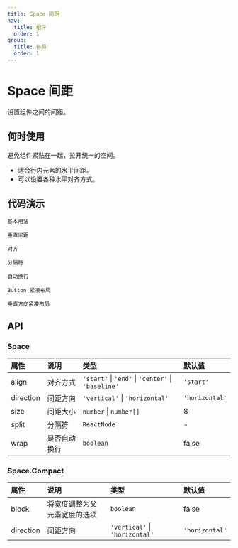 ```yaml
---
title: Space 间距
nav:
  title: 组件
  order: 1
group:
  title: 布局
  order: 1
---
```


# Space 间距

设置组件之间的间距。

## 何时使用

避免组件紧贴在一起，拉开统一的空间。

* 适合行内元素的水平间距。
* 可以设置各种水平对齐方式。

## 代码演示

<code src="./demo/basic.tsx">基本用法</code>

<code src="./demo/vertical.tsx">垂直间距</code>

<code src="./demo/align.tsx">对齐</code>

<code src="./demo/split.tsx">分隔符</code>

<code src="./demo/wrap.tsx">自动换行</code>

<code src="./demo/compact-buttons.tsx">Button 紧凑布局</code>

<code src="./demo/compact-buttons-vertical.tsx">垂直方向紧凑布局</code>

## API

### Space

| 属性        | 说明             | 类型                               | 默认值                |
| :------- | :------------| :---------------------------   | :---------------- |
| align       | 对齐方式         | `'start'` \| `'end'` \| `'center'` \| `'baseline'` | `'start'`               |
| direction   | 间距方向         | `'vertical'` \| `'horizontal'`         | `'horizontal'`         |
| size        | 间距大小         | `number` \| `number[]`                 | 8                    |
| split       | 分隔符           | `ReactNode`                          | -                    |
| wrap        | 是否自动换行      | `boolean   `                         | false                |

### Space.Compact

| 属性        | 说明             | 类型                               | 默认值                |
| :------- | :------------| :---------------------------   | :---------------- |
| block       |将宽度调整为父元素宽度的选项| `boolean`       |  false                    |
| direction   | 间距方向                 | `'vertical'` \| `'horizontal'`         | `'horizontal'`         |
